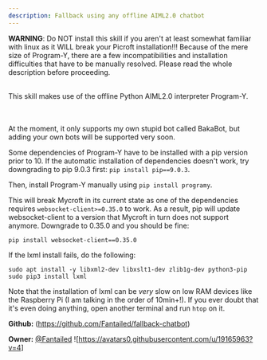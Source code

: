 ```yaml
---
description: Fallback using any offline AIML2.0 chatbot
---
```

**WARNING**: Do NOT install this skill if you aren't at least somewhat familiar with linux as it WILL break your Picroft installation!!!
Because of the mere size of Program-Y, there are a few incompatibilities and installation difficulties that have to be manually resolved.
Please read the whole description before proceeding.

<br/>
This skill makes use of the offline Python AIML2.0 interpreter Program-Y.
<br/><br/><br/>

At the moment, it only supports my own stupid bot called BakaBot, but adding your own bots will be supported very soon.

Some dependencies of Program-Y have to be installed with a pip version prior to 10. If the automatic installation of dependencies doesn't work, try downgrading to pip 9.0.3 first:
`pip install pip==9.0.3`.

Then, install Program-Y manually using `pip install programy`.

This will break Mycroft in its current state as one of the dependencies requires `websocket-client>=0.35.0` to work. As a result, pip will update websocket-client to a version that Mycroft in turn does not support anymore. Downgrade to 0.35.0 and you should be fine:

```pip install websocket-client==0.35.0```

If the lxml install fails, do the following:
```
sudo apt install -y libxml2-dev libxslt1-dev zlib1g-dev python3-pip
sudo pip3 install lxml
```
Note that the installation of lxml can be _very_ slow on low RAM devices like the Raspberry Pi (I am talking in the order of 10min+!). If you
ever doubt that it's even doing anything, open another terminal and run `htop` on it.

**Github:** (https://github.com/Fantailed/fallback-chatbot)

**Owner:** [@Fantailed](https://github.com/Fantailed) ![https://avatars0.githubusercontent.com/u/19165963?v=4]

